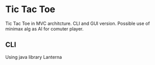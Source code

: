 # Tic Tac Toe
Tic Tac Toe in MVC architcture. CLI and GUI version. Possible use of minimax alg as AI for comuter player.

## CLI
Using java library Lanterna


